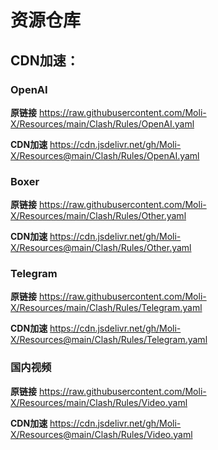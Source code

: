 # 资源仓库
## CDN加速：
### OpenAI
**原链接**
https://raw.githubusercontent.com/Moli-X/Resources/main/Clash/Rules/OpenAI.yaml

**CDN加速**
https://cdn.jsdelivr.net/gh/Moli-X/Resources@main/Clash/Rules/OpenAI.yaml

### Boxer
**原链接**
https://raw.githubusercontent.com/Moli-X/Resources/main/Clash/Rules/Other.yaml

**CDN加速**
https://cdn.jsdelivr.net/gh/Moli-X/Resources@main/Clash/Rules/Other.yaml

### Telegram
**原链接**
https://raw.githubusercontent.com/Moli-X/Resources/main/Clash/Rules/Telegram.yaml

**CDN加速**
https://cdn.jsdelivr.net/gh/Moli-X/Resources@main/Clash/Rules/Telegram.yaml

### 国内视频
**原链接**
https://raw.githubusercontent.com/Moli-X/Resources/main/Clash/Rules/Video.yaml

**CDN加速**
https://cdn.jsdelivr.net/gh/Moli-X/Resources@main/Clash/Rules/Video.yaml

